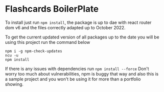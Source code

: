 # Flashcards BoilerPlate

To install just run `npm install`, the package is up to dae with react router dom v6 and the files correctly adapted up to October 2022.

To get the current updated version of all packages up to the date you will be using this project run the command below

```
npm i -g npm-check-updates
ncu -u
npm install
```

If there is any issues with dependencies run `npm install --force` Don't worry too much about vulnerabilities, npm is buggy that way and also this is a sample project and you won't be using it for more than a portfolio showing.
